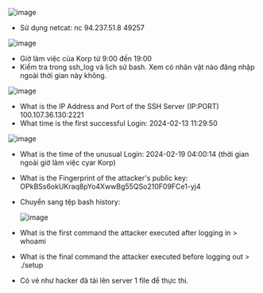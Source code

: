 ![image](https://github.com/user-attachments/assets/c5df2da7-d79c-4dce-bf75-5fae30bce2b6)

- Sử dụng netcat: nc  94.237.51.8 49257

![image](https://github.com/user-attachments/assets/dd0ef944-6c49-45d2-89c8-f82fe6b8100d)

- Giờ làm việc của Korp từ 9:00 đến 19:00
- Kiểm tra trong ssh_log và lịch sử bash. Xem có nhân vật nào đăng nhập ngoài thời gian này không.

![image](https://github.com/user-attachments/assets/0f653e2b-e7aa-4e50-b0d2-69d925d6fee1)

- What is the IP Address and Port of the SSH Server (IP:PORT) 100.107.36.130:2221
- What time is the first successful Login: 2024-02-13 11:29:50

![image](https://github.com/user-attachments/assets/8d6669e4-e228-4005-a753-4c211202a0fa)

- What is the time of the unusual Login: 2024-02-19 04:00:14 (thời gian ngoài giờ làm việc cyar Korp)
- What is the Fingerprint of the attacker's public key: OPkBSs6okUKraq8pYo4XwwBg55QSo210F09FCe1-yj4
- Chuyển sang tệp bash history:

  ![image](https://github.com/user-attachments/assets/4eaa1d4b-f6c9-4615-a624-a867cb87fd13)

- What is the first command the attacker executed after logging in > whoami
- What is the final command the attacker executed before logging out > ./setup
- Có vẻ như hacker đã tải lên server 1 file để thực thi. 

